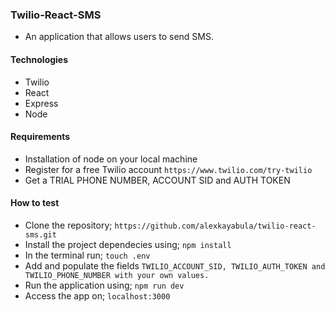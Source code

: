 ### Twilio-React-SMS
- An application that allows users to send SMS.

#### Technologies
- Twilio
- React
- Express
- Node

#### Requirements
- Installation of node on your local machine
- Register for a free Twilio account `https://www.twilio.com/try-twilio`
- Get a TRIAL PHONE NUMBER, ACCOUNT SID and AUTH TOKEN

#### How to test
- Clone the repository; `https://github.com/alexkayabula/twilio-react-sms.git`
- Install the project dependecies using; `npm install`
- In the terminal run; `touch .env`
- Add and populate the fields `TWILIO_ACCOUNT_SID, TWILIO_AUTH_TOKEN and TWILIO_PHONE_NUMBER with your own values.`
- Run the application using; `npm run dev`
- Access the app on; `localhost:3000`





